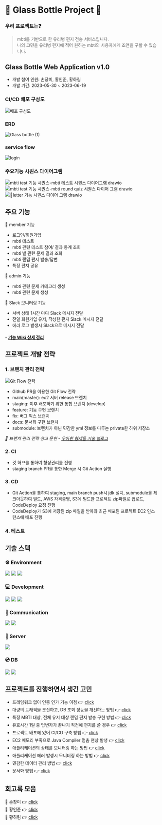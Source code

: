 # 🌊 Glass Bottle Project 🍶

### 우리 프로젝트는❓
> mbti를 기반으로 한 유리병 편지 전송 서비스입니다.  
> 나의 고민을 유리병 편지에 적어 원하는 mbti의 사용자에게 조언을 구할 수 있습니다.

## Glass Bottle Web Application v1.0
- 개발 참여 인원: 손장미, 황인준, 황하림
- 개발 기간: 2023-05-30 ~ 2023-06-19

### CI/CD 배포 구성도
![배포 구성도](https://github.com/selab-hs/glass-bottle/assets/76032947/afcf112b-4639-483e-ac75-b8d1f7406c82)


### ERD
![Glass bottle (1)](https://github.com/selab-hs/glass-bottle/assets/76032947/cb0ee4c0-16c2-4126-8b51-6b68e6a47888)

### service flow
![login](https://github.com/selab-hs/glass-bottle/assets/76032947/6f4a70c2-c7aa-45de-b841-446dd5c7b886)

### 주요기능 시퀀스 다이어그램
![mbti test 기능 시퀀스-mbti 테스트 시퀀스 다이어그램 drawio](https://github.com/selab-hs/glass-bottle/assets/76032947/22419028-3257-4d21-a67a-037962875f57)
![mbti test 기능 시퀀스-mbti round quiz 시퀀스 다이어 그램 drawio](https://github.com/selab-hs/glass-bottle/assets/76032947/5bfd2058-9fd9-4693-83a9-48ebe4b86b22)
![letter 기능 시퀀스 다이어 그램 drawio](https://github.com/selab-hs/glass-bottle/assets/71416769/dc8603db-cd7b-477e-9224-12949bdf539c)


## 주요 기능
📑 member 기능
- 로그인/회원가입
- mbti 테스트
- mbti 관련 테스트 참여/ 결과 통계 조회
- mbti 별 관련 문제 결과 조회
- mbti 랜덤 편지 발송/답변
- 특정 편지 공유
  
📑 admin 기능
- mbti 관련 문제 카테고리 생성
- mbti 관련 문제 생성

📑 Slack 모니터링 기능
- 서버 상태 1시간 마다 Slack 메시지 전달
- 전일 회원가입 유저, 작성한 편지 Slack 메시지 전달
- 에러 로그 발생시 Slack으로 메시지 전달

#### - [기능 Wiki 상세 정리](https://github.com/selab-hs/glass-bottle/wiki) 

## 프로젝트 개발 전략
### 1. 브랜치 관리 전략
![Git Flow 전략](https://github.com/selab-hs/glass-bottle/assets/50690859/af13bbe7-de23-4b8e-80df-6b94dbcc500a)

- Github PR을 이용한 Git Flow 전략
- main(master): ec2 서버 release 브랜치
- staging: 이후 배포하기 위한 통합 브랜치 (develop)
- feature: 기능 구현 브랜치
- fix: 버그 픽스 브랜치
- docs: 문서화 구현 브랜치
- submodule: 브랜치가 아닌 민감한 yml 정보를 다루는 private한 하위 저장소

*📌 브랜치 관리 전략 참고 문헌 - [우아한 형제들 기술 블로그](http://woowabros.github.io/experience/2017/10/30/baemin-mobile-git-branch-strategy.html)*

### 2. CI
- 깃 허브를 통하여 형상관리를 진행
- staging branch PR을 통한 Merge 시 Git Action 실행
### 3. CD
- Git Action을 통하여 staging, main branch push시 jdk 설치, submodule을 체크아웃하여 빌드, AWS 자격증명, S3에 빌드한 프로젝트 zip파일로 업로드, CodeDeploy 요청 진행
- CodeDeploy가 S3에 저장된 zip 파일을 받아와 최근 배포된 프로젝트 EC2 인스턴스에 배포 진행
### 4. 테스트


## 기술 스택
### ⚙️ Environment
<img src="https://img.shields.io/badge/IntelliJ-000000?style=for-the-badge&logo=intellijidea&logoColor=white"> <img src="https://img.shields.io/badge/git-F68D2E?style=for-the-badge&logo=git&logoColor=white"> <img src="https://img.shields.io/badge/github-181717?style=for-the-badge&logo=github&logoColor=white">

### 💻 Development
<img src="https://img.shields.io/badge/java-007396?style=for-the-badge&logo=java&logoColor=white"> <img src="https://img.shields.io/badge/spring-6DB33F?style=for-the-badge&logo=spring&logoColor=white"> <img src="https://img.shields.io/badge/springboot-6DB33F?style=for-the-badge&logo=springboot&logoColor=white">

### 💬 Communication
<img src="https://img.shields.io/badge/slack-4A154B?style=for-the-badge&logo=slack&logoColor=white"> <img src="https://img.shields.io/badge/notion-000000?style=for-the-badge&logo=notion&logoColor=white">

### 🛜 Server
<img src="https://img.shields.io/badge/amazonaws-232F3E?style=for-the-badge&logo=amazonaws&logoColor=white">

### 💿 DB
<img src="https://img.shields.io/badge/mysql-4479A1?style=for-the-badge&logo=mysql&logoColor=white"> <img src="https://img.shields.io/badge/redis-DC382D?style=for-the-badge&logo=redis&logoColor=white">

##  프로젝트를 진행하면서 생긴 고민
- 프레임워크 없이 인증 인가 기능 이점 👉 [click](https://magnetic-crow-9f1.notion.site/c8aa5d47effd4e69b71fa06ae2b282f0?pvs=4) 
- 대량의 트래픽을 분산하고, DB 조회 성능을 개선하는 방법 👉 [click](https://unequaled-peach-7e5.notion.site/DB-08f7d7477a2648bbb8e3cf4887adfccf)
- 특정 MBTI 대상, 전체 유저 대상 랜덤 편지 발송 구현 방법 👉 [click](https://unequaled-peach-7e5.notion.site/2c06da792281474ca75c99fe05d8c6f1?pvs=4)
- 유효시간 1일 중 답변자가 끝나기 직전에 편지를 쓸 경우 👉 [click](https://github.com/InJun2/TIL/blob/main/Project/glass-bottle/Glass-Bottle-Reply-Letter-Check.md)
- 프로젝트 배포에 있어 CI/CD 구축 방법 👉 [click](https://github.com/InJun2/TIL/blob/main/Stack/Git/Git-Action.md)
- EC2 메모리 부족으로 Java Compiler 멈춤 현상 발생 👉 [click](https://github.com/InJun2/TIL/blob/main/Stack/Error/EC2_Memory_Shortage.md) 
- 애플리케이션의 상태를 모니터링 하는 방법 👉 [click](https://github.com/InJun2/TIL/blob/main/Stack/Spring/Actuator.md)
- 애플리케이션 에러 발생시 모니터링 하는 방법 👉 [click](https://github.com/InJun2/TIL/blob/main/Stack/Spring/SlackAppender.md)
- 민감한 데이터 관리 방법 👉 [click](https://github.com/InJun2/TIL/blob/main/Stack/Git/SubModule-RepositorySecrets.md)
- 문서화 방법 👉 [click](https://github.com/InJun2/TIL/blob/main/Stack/Spring/Swagger.md)


##  회고록 모음
🌹 손장미 👉 [click](https://unequaled-peach-7e5.notion.site/Glass-Bottle-1529ed9b16094e218a4a2f9ec3fb7735?pvs=4)  
🍻 황인준 👉 [click](https://github.com/InJun2/TIL/blob/main/Project/glass-bottle/Issue.md)  
🍗 황하림 👉 [click](https://magnetic-crow-9f1.notion.site/glass-bottle-b5e0010c28614819a00ed49520bb0d95?pvs=4)
